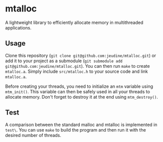 # mtalloc
A lightweight library to efficiently allocate memory in multithreaded applications.


## Usage

Clone this repository (`git clone git@github.com:jeudine/mtalloc.git`) or add it to your project as a submodule (`git submodule add git@github.com:jeudine/mtalloc.git`). You can then run `make` to create `mtalloc.a`. Simply include `src/mtalloc.h` to your source code and link `mtalloc.a`.

Before creating your threads, you need to initialize an `mtm` variable using `mtm_init()`. This variable can then be safely used in all your threads to allocate memory. Don't forget to destroy it at the end using `mtm_destroy()`.

## Test

A comparison between the standard malloc and mtalloc is implemented in `test\`. You can use `make` to build the program and then run it with the desired number of threads.
